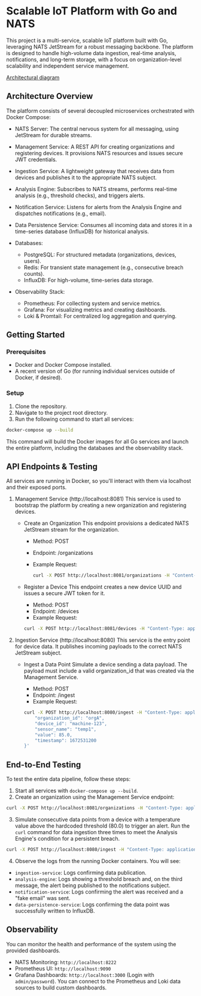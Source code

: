 # Scalable IoT Platform with Go and NATS

This project is a multi-service, scalable IoT platform built with Go, leveraging NATS JetStream for a robust messaging backbone. The platform is designed to handle high-volume data ingestion, real-time analysis, notifications, and long-term storage, with a focus on organization-level scalability and independent service management.

[Architectural diagram](architecture.jpg)

## Architecture Overview

The platform consists of several decoupled microservices orchestrated with Docker Compose:

* NATS Server: The central nervous system for all messaging, using JetStream for durable streams.

* Management Service: A REST API for creating organizations and registering devices. It provisions NATS resources and issues secure JWT credentials.

* Ingestion Service: A lightweight gateway that receives data from devices and publishes it to the appropriate NATS subject.

* Analysis Engine: Subscribes to NATS streams, performs real-time analysis (e.g., threshold checks), and triggers alerts.

* Notification Service: Listens for alerts from the Analysis Engine and dispatches notifications (e.g., email).

* Data Persistence Service: Consumes all incoming data and stores it in a time-series database (InfluxDB) for historical analysis.

* Databases:
    * PostgreSQL: For structured metadata (organizations, devices, users).
    * Redis: For transient state management (e.g., consecutive breach counts).
    * InfluxDB: For high-volume, time-series data storage.

* Observability Stack:
    * Prometheus: For collecting system and service metrics.
    * Grafana: For visualizing metrics and creating dashboards.
    * Loki & Promtail: For centralized log aggregation and querying.

## Getting Started

### Prerequisites
* Docker and Docker Compose installed.
* A recent version of Go (for running individual services outside of Docker, if desired).

### Setup
1. Clone the repository.
2. Navigate to the project root directory.
3. Run the following command to start all services:

```bash
docker-compose up --build
```

This command will build the Docker images for all Go services and launch the entire platform, including the databases and the observability stack.

## API Endpoints & Testing
All services are running in Docker, so you'll interact with them via localhost and their exposed ports.

1. Management Service (http://localhost:8081)
This service is used to bootstrap the platform by creating a new organization and registering devices.

    * Create an Organization
    This endpoint provisions a dedicated NATS JetStream stream for the organization.
        * Method: POST
        * Endpoint: /organizations
        * Example Request:

            ```bash
            curl -X POST http://localhost:8081/organizations -H "Content-Type: application/json" -d '{"id": "orgA", "name": "A Corp"}'
            ```

    * Register a Device
    This endpoint creates a new device UUID and issues a secure JWT token for it.

        * Method: POST
        * Endpoint: /devices
        * Example Request:

        ```bash
        curl -X POST http://localhost:8081/devices -H "Content-Type: application/json" -d '{"organization_id": "orgA", "name": "Temp Sensor 1"}'
        ```

2. Ingestion Service (http://localhost:8080)
This service is the entry point for device data. It publishes incoming payloads to the correct NATS JetStream subject.

    * Ingest a Data Point
Simulate a device sending a data payload. The payload must include a valid organization_id that was created via the Management Service.

        * Method: POST
        * Endpoint: /ingest
        * Example Request:

        ```bash
        curl -X POST http://localhost:8080/ingest -H "Content-Type: application/json" -d '{
            "organization_id": "orgA",
            "device_id": "machine-123",
            "sensor_name": "temp1",
            "value": 85.0,
            "timestamp": 1672531200
        }'
        ```

## End-to-End Testing
To test the entire data pipeline, follow these steps:

1. Start all services with `docker-compose up --build`.
2. Create an organization using the Management Service endpoint:
```bash
curl -X POST http://localhost:8081/organizations -H "Content-Type: application/json" -d '{"id": "orgA", "name": "A Corp"}'
```
3. Simulate consecutive data points from a device with a temperature value above the hardcoded threshold (80.0) to trigger an alert.
Run the `curl` command for data ingestion three times to meet the Analysis Engine's condition for a persistent breach.
```bash
curl -X POST http://localhost:8080/ingest -H "Content-Type: application/json" -d '{"organization_id": "orgA", "device_id": "machine-123", "sensor_name": "temp1", "value": 90.0, "timestamp": 1}'
```

4. Observe the logs from the running Docker containers. You will see:

* `ingestion-service`: Logs confirming data publication.
* `analysis-engine`: Logs showing a threshold breach and, on the third message, the alert being published to the notifications subject.
* `notification-service`: Logs confirming the alert was received and a "fake email" was sent.
* `data-persistence-service`: Logs confirming the data point was successfully written to InfluxDB.

## Observability
You can monitor the health and performance of the system using the provided dashboards.

* NATS Monitoring: `http://localhost:8222`
* Prometheus UI: `http://localhost:9090`
* Grafana Dashboards: `http://localhost:3000` (Login with `admin/password`). You can connect to the Prometheus and Loki data sources to build custom dashboards.
